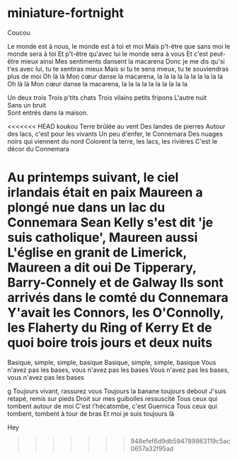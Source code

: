 # miniature-fortnight
Coucou 


Le monde est à nous, le monde est à toi et moi
Mais p't-être que sans moi le monde sera à toi
Et p't-être qu'avec lui le monde sera à vous
Et c'est peut-être mieux ainsi
Mes sentiments dansent la macarena
Donc je me dis qu'si t'es avec lui, tu te sentiras mieux
Mais si tu te sens mieux, tu te souviendras plus de moi
Oh là là
Mon cœur danse la macarena, la la la la la la la la la la
Oh là là
Mon cœur danse la macarena, la la la la la la la la la la


Un deux trois
  Trois p'tits chats
  Trois vilains petits fripons
  L'autre nuit  
Sans un bruit  
Sont entrés dans la maison.

<<<<<<< HEAD
koukou
Terre brûlée au vent
Des landes de pierres
Autour des lacs, c'est pour les vivants
Un peu d'enfer, le Connemara
Des nuages noirs qui viennent du nord
Colorent la terre, les lacs, les rivières
C'est le décor du Connemara


Au printemps suivant, le ciel irlandais était en paix
Maureen a plongé nue dans un lac du Connemara
Sean Kelly s'est dit 'je suis catholique', Maureen aussi
L'église en granit de Limerick, Maureen a dit oui
De Tipperary, Barry-Connely et de Galway
Ils sont arrivés dans le comté du Connemara
Y'avait les Connors, les O'Connolly, les Flaherty du Ring of Kerry
Et de quoi boire trois jours et deux nuits
=======

Basique, simple, simple, basique 
Basique, simple, simple, basique 
Vous n'avez pas les bases, vous n'avez pas les bases 
Vous n'avez pas les bases, vous n'avez pas les bases 

g
Toujours vivant, rassurez vous 
Toujours la banane toujours debout 
J'suis retapé, remis sur pieds 
Droit sur mes guibolles ressuscité 
Tous ceux qui tombent autour de moi 
C'est l'hécatombe, c'est Guernica 
Tous ceux qui tombent, tombent à tour de bras 
Et moi je suis toujours là 

Hey 
>>>>>>> 948efef6d9db594789863119c5ac0657a32f95ad
